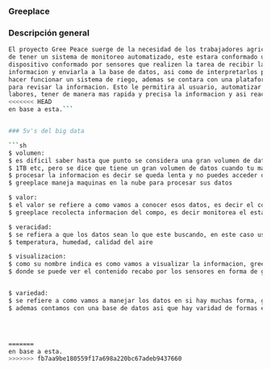 ### Greeplace

### Descripción general

``` sh
El proyecto Gree Peace suerge de la necesidad de los trabajadores agricolas
de tener un sistema de monitoreo automatizado, este estara conformado un 
dispositivo conformado por sensores que realizen la tarea de recibir la 
informacion y enviarla a la base de datos, asi como de interpretarlos para 
hacer funcionar un sistema de riego, ademas se contara con una plataforma 
para revisar la informacion. Esto le permitira al usuario, automatizar sus 
labores, tener de manera mas rapida y precisa la informacion y asi reaccionar 
<<<<<<< HEAD
en base a esta.```


### 5v's del big data

```sh
$ volumen:
$ es dificil saber hasta que punto se considera una gran volumen de datos ya que pueden ser por ejemplo 10G
$ 1TB etc, pero se dice que tiene un gran volumen de datos cuando tu maquina no puede 
$ procesar la informacion es decir se queda lenta y no puedes acceder de forma rapida
$ greeplace maneja maquinas en la nube para procesar sus datos

$ valor:
$ el valor se refiere a como vamos a conocer esos datos, es decir el contexto, la informacion y no hay un flujo
$ greeplace recolecta informacion del compo, es decir monitorea el estado de la planta 

$ veracidad:
$ se refiera a que los datos sean lo que este buscando, en este caso usamos sensores que nos garantizan el recabado de datos como
$ temperatura, humedad, calidad del aire 

$ visualizacion:
$ como su nombre indica es como vamos a visualizar la informacion, greeplace tiene una pagina web
$ donde se puede ver el contenido recabo por los sensores en forma de grafica y en foma de tablas


$ variedad:
$ se refiere a como vamos a manejar los datos en si hay muchas forma, greeplace maneja una api publica donde se puede consultar los datos de los sensores por usuario
$ ademas contamos con una base de datos asi que hay varidad de formas en la que podemos analizar los datos




=======
en base a esta.
>>>>>>> fb7aa9be180559f17a698a220bc67adeb9437660
```
